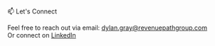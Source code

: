 📫 Let's Connect

Feel free to reach out via email: dylan.gray@revenuepathgroup.com  
Or connect on [LinkedIn](https://www.linkedin.com/in/dylan-gray-255107217/)
